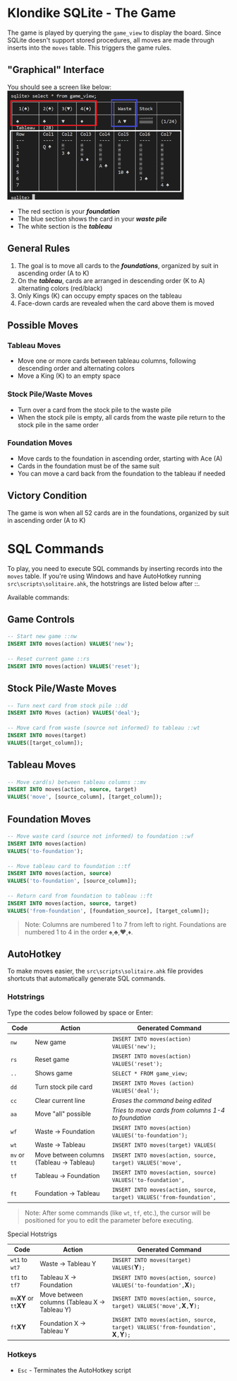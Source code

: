 # Klondike SQLite - The Game

The game is played by querying the `game_view` to display the board.
Since SQLite doesn't support stored procedures, all moves are made through inserts into the `moves` table. This triggers the game rules.

## "Graphical" Interface

You should see a screen like below:  
<img src="img/game_view.png" alt="Game" width="400">

- The red section is your ***foundation***
- The blue section shows the card in your ***waste pile***
- The white section is the ***tableau***

## General Rules

1. The goal is to move all cards to the ***foundations***, organized by suit in ascending order (A to K)
2. On the ***tableau***, cards are arranged in descending order (K to A) alternating colors (red/black)
3. Only Kings (K) can occupy empty spaces on the tableau
4. Face-down cards are revealed when the card above them is moved

## Possible Moves

### Tableau Moves

- Move one or more cards between tableau columns, following descending order and alternating colors
- Move a King (K) to an empty space

### Stock Pile/Waste Moves

- Turn over a card from the stock pile to the waste pile
- When the stock pile is empty, all cards from the waste pile return to the stock pile in the same order

### Foundation Moves

- Move cards to the foundation in ascending order, starting with Ace (A)
- Cards in the foundation must be of the same suit
- You can move a card back from the foundation to the tableau if needed

## Victory Condition

The game is won when all 52 cards are in the foundations, organized by suit in ascending order (A to K)

# SQL Commands

To play, you need to execute SQL commands by inserting records into the `moves` table.
If you're using Windows and have AutoHotkey running `src\scripts\solitaire.ahk`, the hotstrings are listed below after ::.

Available commands:

## Game Controls

```sql
-- Start new game ::nw
INSERT INTO moves(action) VALUES('new');

-- Reset current game ::rs
INSERT INTO moves(action) VALUES('reset');
```

## Stock Pile/Waste Moves

```sql
-- Turn next card from stock pile ::dd
INSERT INTO Moves (action) VALUES('deal');

-- Move card from waste (source not informed) to tableau ::wt  
INSERT INTO moves(target) 
VALUES([target_column]);
```

## Tableau Moves

```sql
-- Move card(s) between tableau columns ::mv
INSERT INTO moves(action, source, target) 
VALUES('move', [source_column], [target_column]);
```

## Foundation Moves

```sql
-- Move waste card (source not informed) to foundation ::wf 
INSERT INTO moves(action) 
VALUES('to-foundation');

-- Move tableau card to foundation ::tf
INSERT INTO moves(action, source) 
VALUES('to-foundation', [source_column]);

-- Return card from foundation to tableau ::ft
INSERT INTO moves(action, source, target) 
VALUES('from-foundation', [foundation_source], [target_column]);
```

> Note: Columns are numbered 1 to 7 from left to right.
> Foundations are numbered 1 to 4 in the order ♠,♣,♥,♦.

## AutoHotkey

To make moves easier, the `src\scripts\solitaire.ahk` file provides shortcuts that automatically generate SQL commands.

### Hotstrings

Type the codes below followed by space or Enter:

| Code | Action | Generated Command |
|------|--------|-------------------|
| `nw` | New game | `INSERT INTO moves(action) VALUES('new');` |
| `rs` | Reset game | `INSERT INTO moves(action) VALUES('reset');` |
| `..` | Shows game | `SELECT * FROM game_view;` |
| `dd` | Turn stock pile card | `INSERT INTO Moves (action) VALUES('deal');` |
| `cc` | Clear current line | _Erases the command being edited_ |
| `aa` | Move "all" possible | _Tries to move cards from columns 1-4 to foundation_ |
| `wf` | Waste -> Foundation | `INSERT INTO moves(action) VALUES('to-foundation');` |
| `wt` | Waste -> Tableau | `INSERT INTO moves(target) VALUES(` |
| `mv` or `tt`  | Move between columns (Tableau -> Tableau) | `INSERT INTO moves(action, source, target) VALUES('move', ` |
| `tf` | Tableau -> Foundation  | `INSERT INTO moves(action, source) VALUES('to-foundation', ` |
| `ft` | Foundation -> Tableau | `INSERT INTO moves(action, source, target) VALUES('from-foundation', ` |

> Note: After some commands (like `wt`, `tf`, etc.), the cursor will be positioned for you to edit the parameter before executing.

Special Hotstrigs

| Code | Action | Generated Command |
|------|--------|-------------------|
| `wt1` to `wt7` | Waste -> Tableau Y | `INSERT INTO moves(target) VALUES(`**Y**`);` |
| `tf1` to `tf7`  | Tableau X -> Foundation  | `INSERT INTO moves(action, source) VALUES('to-foundation',`**X**`);` |
| `mv`**XY** or `tt`**XY**  | Move between columns (Tableau X -> Tableau Y) | `INSERT INTO moves(action, source, target) VALUES('move',`**X**`,`**Y**`);` |
| `ft`**XY** | Foundation X -> Tableau Y | `INSERT INTO moves(action, source, target) VALUES('from-foundation', `**X**`,`**Y**`);` |


### Hotkeys

- `Esc` - Terminates the AutoHotkey script